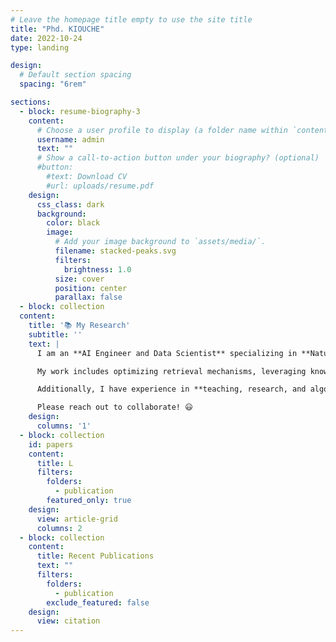 ```yaml
---
# Leave the homepage title empty to use the site title
title: "Phd. KIOUCHE"
date: 2022-10-24
type: landing

design:
  # Default section spacing
  spacing: "6rem"

sections:
  - block: resume-biography-3
    content:
      # Choose a user profile to display (a folder name within `content/authors/`)
      username: admin
      text: ""
      # Show a call-to-action button under your biography? (optional)
      #button:
        #text: Download CV
        #url: uploads/resume.pdf
    design:
      css_class: dark
      background:
        color: black
        image:
          # Add your image background to `assets/media/`.
          filename: stacked-peaks.svg
          filters:
            brightness: 1.0
          size: cover
          position: center
          parallax: false
  - block: collection
  content:
    title: '📚 My Research'
    subtitle: ''
    text: |
      I am an **AI Engineer and Data Scientist** specializing in **Natural Language Processing (NLP), Generative AI, and Retrieval-Augmented Generation (RAG)**, with experience in developing AI-driven solutions for **software engineering, cybersecurity, and graph-based analytics**. 

      My work includes optimizing retrieval mechanisms, leveraging knowledge graphs for contextual accuracy, and designing **efficient, scalable algorithms** for various AI applications. I have contributed to projects such as **anti-smishing detection models** for cybersecurity and **graph-based anomaly detection** in IT systems, utilizing techniques like **Graph Neural Networks (GNNs) and streaming algorithms**.

      Additionally, I have experience in **teaching, research, and algorithm optimization**, with a focus on improving the **performance and efficiency** of AI systems.

      Please reach out to collaborate! 😃
    design:
      columns: '1'
  - block: collection
    id: papers
    content:
      title: L
      filters:
        folders:
          - publication
        featured_only: true
    design:
      view: article-grid
      columns: 2
  - block: collection
    content:
      title: Recent Publications
      text: ""
      filters:
        folders:
          - publication
        exclude_featured: false
    design:
      view: citation
---
```

